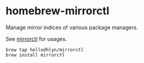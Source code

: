# homebrew-mirrorctl

Manage mirror indices of various package managers.

See [mirrorctl](https://github.com/hellodhlyn/mirrorctl) for usages.

```
brew tap hellodhlyn/mirrorctl
brew install mirrorctl
```


